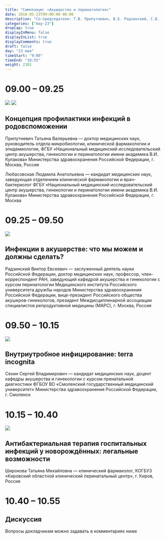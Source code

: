 ```yaml
---
title: "Симпозиум: «Акушерство и перинатология»"
date: 2018-05-23T09:00:00-06:00
description: "Со-председатели: Т.В. Припутневич, В.Е. Радзинский, С.В. Сехин"
categories: ["may-23"]
dropCap: true
displayInMenu: false
displayInList: true
displayComments: true
draft: false
day: "23 мая"
timeStart: "9:00"
timeEnd: "10:55"
weight: 2301
---
```


<div class="card-container">
    <div class="event-card" >
        <div class="card-time-container-person">
            <h1>09.00 – 09.25</h1>
        </div>
        <div class="card-img-container-person">
            <!-- <picture> -->
                <img src="https://pp.userapi.com/c855332/v855332166/3eacb/gN9wOhmqpTQ.jpg" class="card-img-person">
                <img src="https://pp.userapi.com/c855332/v855332166/3eac3/FpVukp7cKsI.jpg" class="card-img-person">
            <!-- </picture> -->
        </div>
        <div class="card-body-person">
            <h2 class="card-title">Концепция профилактики инфекций в родовспоможении</h2>
            <p class="card-text">Припутневич Татьяна Валерьевна — доктор медицинских наук, руководитель отдела микробиологии, клинической фармакологии и эпидемиологии, ФГБУ «Национальный медицинский исследовательский центр акушерства, гинекологии и перинатологии имени академика В.И. Кулакова» Министерства здравоохранения Российской Федерации, г. Москва, Россия</p>
            <p class="card-text">Любасовская Людмила Анатольевна — кандидат медицинских наук, заведующая отделением клинической фармакологии и врач-бактериолог ФГБУ «Национальный медицинский исследовательский центр акушерства, гинекологии и перинатологии имени академика В.И. Кулакова» Министерства здравоохранения Российской Федерации, г. Москва</p>
        </div>
    </div>
    <div class="event-card" >
        <div class="card-time-container-person">
            <h1>09.25 – 09.50 </h1>
        </div>
        <div class="card-img-container-person">
            <picture>
                <img src="https://pp.userapi.com/c855332/v855332166/3ead3/odVwImTlOow.jpg" class="card-img-person">
            </picture>
        </div>
        <div class="card-body-person">
            <h2 class="card-title">Инфекции в акушерстве: что мы можем и должны сделать?</h2>
            <p class="card-text">Радзинский Виктор Евсеевич — заслуженный деятель науки Российской Федерации, доктор медицинских наук, профессор, член-корреспондент РАН, заведующий кафедрой акушерства и гинекологии с курсом перинатологии Медицинского института Российского университета дружбы народов Министерства здравоохранения Российской Федерации, вице-президент Российского общества акушеров-гинекологов, президент Междисциплинарной ассоциации специалистов репродуктивной медицины (МАРС), г. Москва, Россия</p>
        </div>
    </div>
    <div class="event-card" >
        <div class="card-time-container-person">
            <h1>09.50 – 10.15</h1>
        </div>
        <div class="card-img-container-person">
            <picture>
                <img src="https://pp.userapi.com/c855332/v855332166/3e953/eWjQZYaWfQw.jpg" class="card-img-person">
            </picture>
        </div>
        <div class="card-body-person">
            <h2 class="card-title">Внутриутробное инфицирование: terra incognita</h2>
            <p class="card-text">Сехин Сергей Владимирович — кандидат медицинских наук, доцент кафедры акушерства и гинекологии с курсом пренатальной диагностики ФГБОУ ВО «Смоленский государственный медицинский университет» Министерства здравоохранения Российской Федерации, г. Смоленск</p>
        </div>
    </div>
    <div class="event-card" >
        <div class="card-time-container-person">
            <h1>10.15 – 10.40</h1>
        </div>
        <div class="card-img-container-person">
            <picture>
                <img src="https://pp.userapi.com/c855332/v855332166/3ea5b/Ud03FqfHnos.jpg" class="card-img-person">
            </picture>
        </div>
        <div class="card-body-person">
            <h2 class="card-title">Антибактериальная терапия госпитальных инфекций у новорождённых: легальные возможности</h2>
            <p class="card-text">Широкова Татьяна Михайловна — клинический фармаколог, КОГБУЗ «Кировский областной клинический перинатальный центр», г. Киров, Россия</p>
        </div>
    </div>
      <div class="event-card" >
        <div class="card-time-container-person-no-picture">
            <h1>10.40 – 10.55</h1>
        </div>
        <div class="card-body-person">
            <h2 class="card-title">Дискуссия</h2>
            <p class="card-text">Вопросы докладчикам можно задавать в комментариях ниже</p>
        </div>
    </div>
</div>